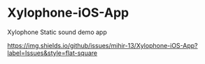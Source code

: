 # Xylophone-iOS-App
Xylophone Static sound demo app


https://img.shields.io/github/issues/mihir-13/Xylophone-iOS-App?label=Issues&style=flat-square
